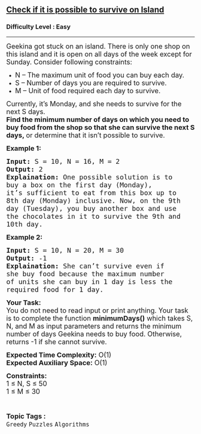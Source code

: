 <h2><a href="https://www.geeksforgeeks.org/problems/check-if-it-is-possible-to-survive-on-island4922/1">Check if it is possible to survive on Island</a></h2><h3>Difficulty Level : Easy</h3><hr><div class="problems_problem_content__Xm_eO"><p><span style="font-size: 18px;">Geekina got stuck on an island. There is only one shop on this island and it is open on all days of the week except for Sunday. Consider following constraints:</span></p>
<ul>
<li><span style="font-size: 18px;">N – The maximum unit of food you can buy each day.</span></li>
<li><span style="font-size: 18px;">S – Number of days you are required to survive.</span></li>
<li><span style="font-size: 18px;">M – Unit of food required each day to survive.</span></li>
</ul>
<p><span style="font-size: 18px;">Currently, it’s Monday, and she needs to survive for the next S days.<br><strong>Find the minimum number of days on which you need to buy food from the shop so that she can survive the next S days,&nbsp;</strong>or determine that it isn’t possible to survive. </span></p>
<p><strong><span style="font-size: 18px;">Example 1:</span></strong></p>
<pre><span style="font-size: 18px;"><strong>Input:</strong> S = 10, N = 16, M = 2
<strong>Output:</strong> 2
<strong>Explaination:</strong> One possible solution is to 
buy a box on the first day (Monday), 
it’s sufficient to eat from this box up to 
8th day (Monday) inclusive. Now, on the 9th 
day (Tuesday), you buy another box and use 
the chocolates in it to survive the 9th and 
10th day.</span></pre>
<p><strong><span style="font-size: 18px;">Example 2:</span></strong></p>
<pre><span style="font-size: 18px;"><strong>Input:</strong> S = 10, N = 20, M = 30
<strong>Output:</strong> -1
<strong>Explaination:</strong> She can’t survive even if 
she buy food because the maximum number 
of units she can buy in 1 day is less the 
required food for 1 day.</span></pre>
<p><span style="font-size: 18px;"><strong>Your Task:</strong><br>You do not need to read input or print anything. Your task is to complete the function <strong>minimumDays()</strong> which takes S, N, and M as input parameters and returns the minimum number of days Geekina needs to buy food. Otherwise, returns -1 if she cannot survive.</span></p>
<p><span style="font-size: 18px;"><strong>Expected Time Complexity:</strong> O(1)<br><strong>Expected Auxiliary Space:</strong> O(1)</span></p>
<p><span style="font-size: 18px;"><strong>Constraints:</strong><br>1 ≤ N, S ≤ 50<br>1 ≤ M ≤ 30</span></p></div><br><p><span style=font-size:18px><strong>Topic Tags : </strong><br><code>Greedy</code>&nbsp;<code>Puzzles</code>&nbsp;<code>Algorithms</code>&nbsp;